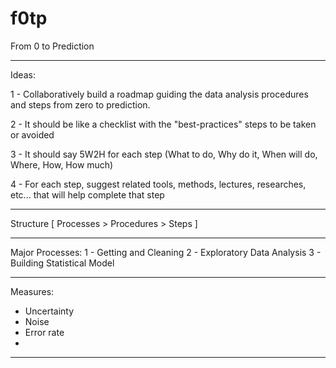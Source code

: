 # f0tp
From 0 to Prediction

--------------------------------------------------------------------------------------------
Ideas: 

1 - Collaboratively build a roadmap guiding the data analysis procedures and steps from zero to prediction.

2 - It should be like a checklist with the "best-practices" steps to be taken or avoided

3 - It should say 5W2H for each step (What to do, Why do it, When will do, Where, How, How much)

4 - For each step, suggest related tools, methods, lectures, researches, etc... that will help complete that step

--------------------------------------------------------------------------------------------

Structure [ Processes > Procedures > Steps ]

--------------------------------------------------------------------------------------------
Major Processes:
1 - Getting and Cleaning
2 - Exploratory Data Analysis
3 - Building Statistical Model

--------------------------------------------------------------------------------------------
Measures:
- Uncertainty
- Noise
- Error rate
- 
--------------------------------------------------------------------------------------------


